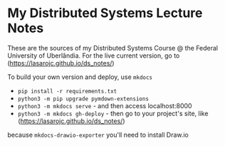 # My Distributed Systems Lecture Notes

These are the sources of my Distributed Systems Course @ the Federal University of Uberlândia.
For the live current version, go to (https://lasarojc.github.io/ds_notes/)

To build your own version and deploy, use `mkdocs`

* `pip install -r requirements.txt`
* `python3 -m pip upgrade pymdown-extensions`
* `python3 -m mkdocs serve` - and then access localhost:8000
* `python3 -m mkdocs gh-deploy` - then go to your project's site, like (https://lasarojc.github.io/ds_notes/)

because `mkdocs-drawio-exporter` you'll need to install Draw.io